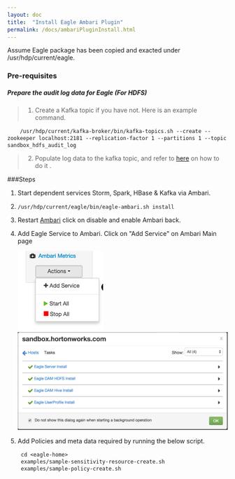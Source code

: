 ```yaml
---
layout: doc
title:  "Install Eagle Ambari Plugin"
permalink: /docs/ambariPluginInstall.html
---
```


Assume Eagle package has been copied and exacted under /usr/hdp/current/eagle.


### Pre-requisites

##### Prepare the audit log data for Eagle (For HDFS)
> 1. Create a Kafka topic if you have not. Here is an example command.
>
        /usr/hdp/current/kafka-broker/bin/kafka-topics.sh --create --zookeeper localhost:2181 --replication-factor 1 --partitions 1 --topic sandbox_hdfs_audit_log
> 2. Populate log data to the kafka topic, and refer to [here](/docs/importHDFSAuditLog.html) on how to do it .


###Steps

1. Start dependent services Storm, Spark, HBase & Kafka via Ambari.

2. `/usr/hdp/current/eagle/bin/eagle-ambari.sh install`

3. Restart [Ambari](http://127.0.0.1:8000/) click on disable and enable Ambari back.

4. Add Eagle Service to Ambari. Click on "Add Service" on Ambari Main page

    ![AddService](/images/docs/AddService.png "AddService")
    ![Eagle Services](/images/docs/EagleServiceSuccess.png "Eagle Services")

5. Add Policies and meta data required by running the below script.

        cd <eagle-home>
        examples/sample-sensitivity-resource-create.sh
        examples/sample-policy-create.sh